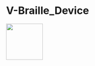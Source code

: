 # V-Braille_Device

<img src="https://your-image-url.type](https://github.com/Risk333/V-Braille_Device/assets/100177758/8bedcbe2-bcd2-4373-89ca-9c7e609a25c6)https://github.com/Risk333/V-Braille_Device/assets/100177758/8bedcbe2-bcd2-4373-89ca-9c7e609a25c6" width="100" height="100">
